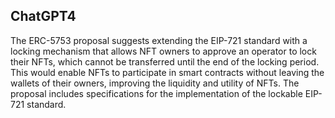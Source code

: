 ## ChatGPT4

The ERC-5753 proposal suggests extending the EIP-721 standard with a locking mechanism that allows NFT owners to approve an operator to lock their NFTs, which cannot be transferred until the end of the locking period. This would enable NFTs to participate in smart contracts without leaving the wallets of their owners, improving the liquidity and utility of NFTs. The proposal includes specifications for the implementation of the lockable EIP-721 standard.

